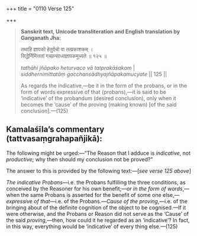+++
title = "0110 Verse 125"

+++
> **Sanskrit text, Unicode transliteration and English translation by Ganganath Jha:** 
>
> तथाहि ज्ञापको हेतुर्वचो वा तत्प्रकाशकम् ।  
> सिद्धेर्निमित्ततां गच्छन्साध्यज्ञापकमुच्यते ॥ १२५ ॥ 
>
> *tathāhi jñāpako heturvaco vā tatprakāśakam* \|  
> *siddhernimittatāṃ gacchansādhyajñāpakamucyate* \|\| 125 \|\| 
>
> As regards the indicative,—be it in the form of the probans, or in the form of words expressive of that (probans),—it is said to be ‘indicative’ of the probandum (desired conclusion), only when it becomes the ‘cause’ of the proving (making known) [of the said conclusion].—(125)



## Kamalaśīla’s commentary (tattvasaṃgrahapañjikā):

The following might be urged:—“The Reason that I adduce is *indicative*, not *productive*; why then should my conclusion not be proved?”

The answer to this is provided by the following text:—[*see verse 125 above*]

*The indicative Probans*—i.e. the Probans fulfilling the three conditions, as conceived by the Reasoner for his own benefit;—*or in the form of words*,—when the same Probans is asserted for the benefit of some one else,—*expressive of that*—i.e. of the Probans.—*Cause of the proving*,—i.e. of the bringing about of the definite cognition of the object to be cognised.—If it were otherwise, and the Probans or Reason did not serve as the ‘Cause’ of the said *proving*,—then, how could it he regarded as an ‘indicative’? In fact, in this way, everything would be ‘indicative’ of every thing else.—(125)


